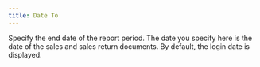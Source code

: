 ```yaml
---
title: Date To
---
```



Specify the end date of the report period. The date you specify here  is the date of the sales and sales return documents. By default, the login  date is displayed.

